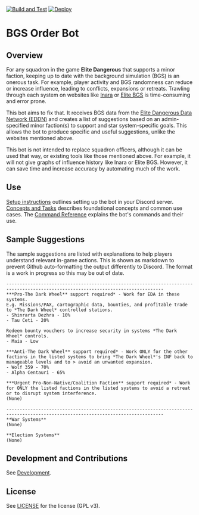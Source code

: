 [![Build and Test](https://github.com/anthonylangsworth/OrderBot/actions/workflows/main.yml/badge.svg)](https://github.com/anthonylangsworth/OrderBot/actions/workflows/main.yml)
[![Deploy](https://github.com/anthonylangsworth/OrderBot/actions/workflows/deploy.yml/badge.svg)](https://github.com/anthonylangsworth/OrderBot/actions/workflows/deploy.yml)

# BGS Order Bot

## Overview
For any squadron in the game **Elite Dangerous** that supports a minor faction, keeping up to date with the background simulation (BGS) is an onerous task. For example, player activity and BGS randomness can reduce or increase influence, leading to conflicts, expansions or retreats. Trawling through each system on websites like [Inara](https://inara.cz/) or [Elite BGS](https://elitebgs.app/) is time-consuming and error prone.

This bot aims to fix that. It receives BGS data from the [Elite Dangerous Data Network (EDDN)](https://eddn.edcd.io/) and creates a list of suggestions based on an admin-specified minor faction(s) to support and star system-specific goals. This allows the bot to produce specific and useful suggestions, unlike the websites mentioned above.

This bot is not intended to replace squadron officers, although it can be used that way, or existing tools like those mentioned above. For example, it will not give graphs of influence history like Inara or Elite BGS. However, it can save time and increase accuracy by automating much of the work.

## Use

[Setup instructions](doc/ConceptsAndTasks.md#setup) outlines setting up the bot in your Discord server. [Concepts and Tasks](doc/ConceptsAndTasks.md) describes foundational concepts and common use cases. The [Command Reference](doc/CommandReference.md) explains the bot's commands and their use.

## Sample Suggestions

The sample suggestions are listed with explanations to help players understand relevant in-game actions. This is shown as markdown to prevent Github auto-formatting the output differently to Discord. The format is a work in progress so this may be out of date.

```
---------------------------------------------------------------------------------------------------------------------------------
***Pro-The Dark Wheel** support required* - Work for EDA in these systems.
E.g. Missions/PAX, cartographic data, bounties, and profitable trade to *The Dark Wheel* controlled stations.
- Shinrarta Dezhra - 10%
- Tau Ceti - 20%
 
Redeem bounty vouchers to increase security in systems *The Dark Wheel* controls.
- Maia - Low

***Anti-The Dark Wheel** support required* - Work ONLY for the other factions in the listed systems to bring *The Dark Wheel*'s INF back to manageable levels and to > avoid an unwanted expansion.
- Wolf 359 - 70%
- Alpha Centauri - 65%

***Urgent Pro-Non-Native/Coalition Faction** support required* - Work for ONLY the listed factions in the listed systems to avoid a retreat or to disrupt system interference.
(None)

---------------------------------------------------------------------------------------------------------------------------------
**War Systems**
(None)

**Election Systems**
(None)
```

## Development and Contributions

See [Development](doc/Development.md).

## License

See [LICENSE](LICENSE) for the license (GPL v3).
